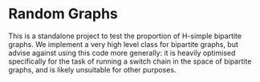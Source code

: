 # Random Graphs

This is a standalone project to test the proportion of H-simple bipartite graphs.
We implement a very high level class for bipartite graphs, but advise against using this code more generally:
it is heavily optimised specifically for the task of running a switch chain in the space of bipartite graphs,
and is likely unsuitable for other purposes.

